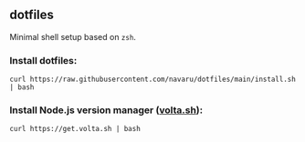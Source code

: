## dotfiles

Minimal shell setup based on `zsh`.

### Install dotfiles:

```
curl https://raw.githubusercontent.com/navaru/dotfiles/main/install.sh | bash
```

### Install Node.js version manager ([volta.sh](https://volta.sh)):

```
curl https://get.volta.sh | bash
```
